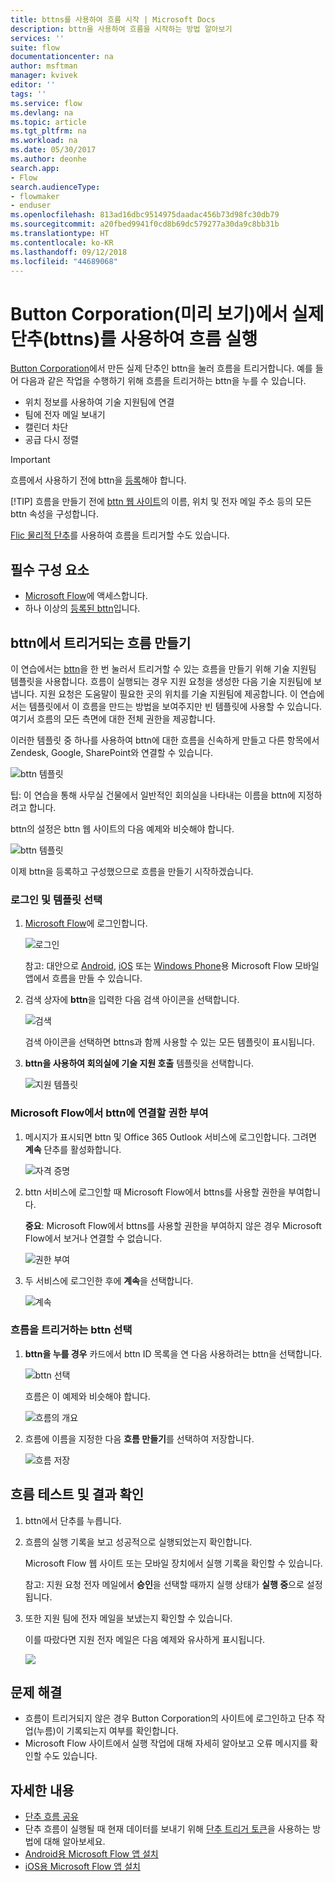 ```yaml
---
title: bttns를 사용하여 흐름 시작 | Microsoft Docs
description: bttn을 사용하여 흐름을 시작하는 방법 알아보기
services: ''
suite: flow
documentationcenter: na
author: msftman
manager: kvivek
editor: ''
tags: ''
ms.service: flow
ms.devlang: na
ms.topic: article
ms.tgt_pltfrm: na
ms.workload: na
ms.date: 05/30/2017
ms.author: deonhe
search.app:
- Flow
search.audienceType:
- flowmaker
- enduser
ms.openlocfilehash: 813ad16dbc9514975daadac456b73d98fc30db79
ms.sourcegitcommit: a20fbed9941f0cd8b69dc579277a30da9c8bb31b
ms.translationtype: HT
ms.contentlocale: ko-KR
ms.lasthandoff: 09/12/2018
ms.locfileid: "44689068"
---
```

# <a name="run-your-flows-with-physical-buttons-bttns-from-the-button-corporation-preview"></a>Button Corporation(미리 보기)에서 실제 단추(bttns)를 사용하여 흐름 실행
[Button Corporation](https://my.bt.tn/)에서 만든 실제 단추인 bttn을 눌러 흐름을 트리거합니다. 예를 들어 다음과 같은 작업을 수행하기 위해 흐름을 트리거하는 bttn을 누를 수 있습니다.

* 위치 정보를 사용하여 기술 지원팀에 연결
* 팀에 전자 메일 보내기
* 캘린더 차단
* 공급 다시 정렬

> [!IMPORTANT]
> 흐름에서 사용하기 전에 bttn을 [등록](https://my.bt.tn/)해야 합니다.
> 
> [!TIP]
> 흐름을 만들기 전에 [bttn 웹 사이트](https://my.bt.tn/)의 이름, 위치 및 전자 메일 주소 등의 모든 bttn 속성을 구성합니다.
> 
> 

[Flic 물리적 단추](flic-button-flows.md)를 사용하여 흐름을 트리거할 수도 있습니다.

## <a name="prerequisites"></a>필수 구성 요소
* [Microsoft Flow](https://flow.microsoft.com)에 액세스합니다.
* 하나 이상의 [등록된 bttn](https://my.bt.tn/)입니다.

## <a name="create-a-flow-thats-triggered-from-a-bttn"></a>bttn에서 트리거되는 흐름 만들기
이 연습에서는 [bttn](https://my.bt.tn/)을 한 번 눌러서 트리거할 수 있는 흐름을 만들기 위해 기술 지원팀 템플릿을 사용합니다. 흐름이 실행되는 경우 지원 요청을 생성한 다음 기술 지원팀에 보냅니다. 지원 요청은 도움말이 필요한 곳의 위치를 기술 지원팀에 제공합니다. 이 연습에서는 템플릿에서 이 흐름을 만드는 방법을 보여주지만 빈 템플릿에 사용할 수 있습니다. 여기서 흐름의 모든 측면에 대한 전체 권한을 제공합니다.

이러한 템플릿 중 하나를 사용하여 bttn에 대한 흐름을 신속하게 만들고 다른 항목에서 Zendesk, Google, SharePoint와 연결할 수 있습니다.

![bttn 템플릿](./media/bttn-button-flows/bttn-templates.png)

팁: 이 연습을 통해 사무실 건물에서 일반적인 회의실을 나타내는 이름을 bttn에 지정하려고 합니다.

bttn의 설정은 bttn 웹 사이트의 다음 예제와 비슷해야 합니다.

![bttn 템플릿](./media/bttn-button-flows/bttn-config.png)

이제 bttn을 등록하고 구성했으므로 흐름을 만들기 시작하겠습니다.

### <a name="sign-in-and-select-a-template"></a>로그인 및 템플릿 선택
1. [Microsoft Flow](https://flow.microsoft.com)에 로그인합니다.
   
    ![로그인](./media/bttn-button-flows/sign-into-flow.png)
   
    참고: 대안으로 [Android](https://aka.ms/flowmobiledocsandroid), [iOS](https://aka.ms/flowmobiledocsios) 또는 [Windows Phone](https://aka.ms/flowmobilewindows)용 Microsoft Flow 모바일 앱에서 흐름을 만들 수 있습니다.
2. 검색 상자에 **bttn**을 입력한 다음 검색 아이콘을 선택합니다.
   
    ![검색](./media/bttn-button-flows/bttn-search-template.png)
   
    검색 아이콘을 선택하면 bttns과 함께 사용할 수 있는 모든 템플릿이 표시됩니다.
3. **bttn을 사용하여 회의실에 기술 지원 호출** 템플릿을 선택합니다.
   
    ![지원 템플릿](./media/bttn-button-flows/bttn-select-template.png)

### <a name="authorize-microsoft-flow-to-connect-to-your-bttn"></a>Microsoft Flow에서 bttn에 연결할 권한 부여
1. 메시지가 표시되면 bttn 및 Office 365 Outlook 서비스에 로그인합니다. 그려면 **계속** 단추를 활성화합니다.
   
    ![자격 증명](./media/bttn-button-flows/bttn-provide-credentials.png)
2. bttn 서비스에 로그인할 때 Microsoft Flow에서 bttns를 사용할 권한을 부여합니다.
   
    **중요**: Microsoft Flow에서 bttns를 사용할 권한을 부여하지 않은 경우 Microsoft Flow에서 보거나 연결할 수 없습니다.
   
    ![권한 부여](./media/bttn-button-flows/authorize-bttn.png)
3. 두 서비스에 로그인한 후에 **계속**을 선택합니다.
   
    ![계속](./media/bttn-button-flows/continue.png)

### <a name="select-the-bttn-that-triggers-the-flow"></a>흐름을 트리거하는 bttn 선택
1. **bttn을 누를 경우** 카드에서 bttn ID 목록을 연 다음 사용하려는 bttn을 선택합니다.
   
    ![bttn 선택](./media/bttn-button-flows/bttn-id.png)
   
    흐름은 이 예제와 비슷해야 합니다.
   
    ![흐름의 개요](./media/bttn-button-flows/bttn-done.png)
2. 흐름에 이름을 지정한 다음 **흐름 만들기**를 선택하여 저장합니다.
   
    ![흐름 저장](./media/bttn-button-flows/save.png)

## <a name="test-your-flow-and-confirm-results"></a>흐름 테스트 및 결과 확인
1. bttn에서 단추를 누릅니다.
2. 흐름의 실행 기록을 보고 성공적으로 실행되었는지 확인합니다.
   
    Microsoft Flow 웹 사이트 또는 모바일 장치에서 실행 기록을 확인할 수 있습니다.
   
    참고: 지원 요청 전자 메일에서 **승인**을 선택할 때까지 실행 상태가 **실행 중**으로 설정됩니다.
3. 또한 지원 팀에 전자 메일을 보냈는지 확인할 수 있습니다.
   
    이를 따랐다면 지원 전자 메일은 다음 예제와 유사하게 표시됩니다.
   
    ![](./media/bttn-button-flows/support-request-email.png)

## <a name="troubleshooting"></a>문제 해결
* 흐름이 트리거되지 않은 경우 Button Corporation의 사이트에 로그인하고 단추 작업(누름)이 기록되는지 여부를 확인합니다.
* Microsoft Flow 사이트에서 실행 작업에 대해 자세히 알아보고 오류 메시지를 확인할 수도 있습니다.

## <a name="more-information"></a>자세한 내용
* [단추 흐름 공유](share-buttons.md)
* 단추 흐름이 실행될 때 현재 데이터를 보내기 위해 [단추 트리거 토큰](introduction-to-button-trigger-tokens.md)을 사용하는 방법에 대해 알아보세요.
* [Android용 Microsoft Flow 앱 설치](https://aka.ms/flowmobiledocsandroid)
* [iOS용 Microsoft Flow 앱 설치](https://aka.ms/flowmobiledocsios)

